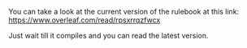 You can take a look at the current version of the rulebook at this link:
https://www.overleaf.com/read/rpsxrrqzfwcx

Just wait till it compiles and you can read the latest version. 

